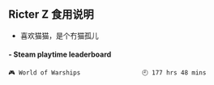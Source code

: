 ## Ricter Z 食用说明
- 喜欢猫猫，是个冇猫孤儿

<!-- steam-box start -->
#### - Steam playtime leaderboard
```text
🎮 World of Warships                 🕘 177 hrs 48 mins
```
<!-- Powered by https://github.com/YouEclipse/steam-box . -->
<!-- steam-box end -->
